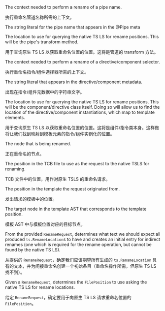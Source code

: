The context needed to perform a rename of a pipe name.

执行重命名管道名称所需的上下文。

The string literal for the pipe name that appears in the &commat;Pipe meta



The location to use for querying the native TS LS for rename positions. This will be the
pipe's transform method.

用于查询原生 TS LS 以获取重命名位置的位置。这将是管道的 transform 方法。

The context needed to perform a rename of a directive/component selector.

执行重命名指令/组件选择器所需的上下文。

The string literal that appears in the directive/component metadata.

出现在指令/组件元数据中的字符串文字。

The location to use for querying the native TS LS for rename positions. This will be the
component/directive class itself. Doing so will allow us to find the location of the
directive/component instantiations, which map to template elements.

用于查询原生 TS LS
以获取重命名位置的位置。这将是组件/指令类本身。这样做将让我们找到映射到模板元素的指令/组件实例化的位置。

The node that is being renamed.

正在重命名的节点。

The position in the TCB file to use as the request to the native TSLS for renaming.

TCB 文件中的位置，用作对原生 TSLS 的重命名请求。

The position in the template the request originated from.

发出请求的模板中的位置。

The target node in the template AST that corresponds to the template position.

模板 AST 中与模板位置对应的目标节点。

From the provided `RenameRequest`, determines what text we should expect all produced
`ts.RenameLocation`s to have and creates an initial entry for indirect renames \(one which is
required for the rename operation, but cannot be found by the native TS LS\).

从提供的 `RenameRequest`，确定我们应该期望所有生成的 `ts.RenameLocation`
具有的文本，并为间接重命名创建一个初始条目（重命名操作所需，但原生 TS LS 找不到）。

Given a `RenameRequest`, determines the `FilePosition` to use asking the native TS LS for rename
locations.

给定 `RenameRequest`，确定要用于向原生 TS LS 请求重命名位置的 `FilePosition`。